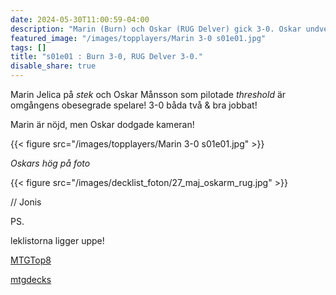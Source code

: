 ```yaml
---
date: 2024-05-30T11:00:59-04:00
description: "Marin (Burn) och Oskar (RUG Delver) gick 3-0. Oskar undvek kameran."
featured_image: "/images/topplayers/Marin 3-0 s01e01.jpg"
tags: []
title: "s01e01 : Burn 3-0, RUG Delver 3-0."
disable_share: true
---
```


Marin Jelica på *stek* och 
Oskar Månsson som pilotade *threshold* är omgångens obesegrade spelare! 3-0 båda två & bra jobbat!

Marin är nöjd, men Oskar dodgade kameran! 

{{< figure src="/images/topplayers/Marin 3-0 s01e01.jpg" >}}

*Oskars hög på foto*

{{< figure src="/images/decklist_foton/27_maj_oskarm_rug.jpg" >}}

// Jonis

PS. 

leklistorna ligger uppe!

[MTGTop8](https://mtgtop8.com/event?e=56235&f=LE) 

[mtgdecks](https://mtgdecks.net/Legacy/legacyligan-season-1-round-1-alara-games-trollhaettan-sweden-tournament-160639)

